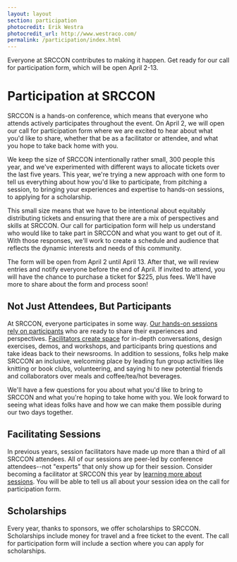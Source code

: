 ```yaml
---
layout: layout
section: participation
photocredit: Erik Westra
photocredit_url: http://www.westraco.com/
permalink: /participation/index.html
---
```


<p class="big-lead">Everyone at SRCCON contributes to making it happen. Get ready for our call for participation form, which will be open April 2-13.</p>

# Participation at SRCCON

SRCCON is a hands-on conference, which means that everyone who attends actively participates throughout the event. On April 2, we will open our call for participation form where we are excited to hear about what you'd like to share, whether that be as a facilitator or attendee, and what you hope to take back home with you. 

We keep the size of SRCCON intentionally rather small, 300 people this year, and we've experimented with different ways to allocate tickets over the last five years. This year, we're trying a new approach with one form to tell us everything about how you'd like to participate, from pitching a session, to bringing your experiences and expertise to hands-on sessions, to applying for a scholarship.

This small size means that we have to be intentional about equitably distributing tickets and ensuring that there are a mix of perspectives and skills at SRCCON. Our call for participation form will help us understand who would like to take part in SRCCON and what you want to get out of it. With those responses, we'll work to create a schedule and audience that reflects the dynamic interests and needs of this community.

The form will be open from April 2 until April 13. After that, we will review entries and notify everyone before the end of April. If invited to attend, you will have the chance to purchase a ticket for $225, plus fees. We'll have more to share about the form and process soon!

## Not Just Attendees, But Participants

At SRCCON, everyone participates in some way. [Our hands-on sessions rely on participants](/sessions/about) who are ready to share their experiences and perspectives. [Facilitators create space](/sessions/about#facilitators) for in-depth conversations, design exercises, demos, and workshops, and participants bring questions and take ideas back to their newsrooms. In addition to sessions, folks help make SRCCON an inclusive, welcoming place by leading fun group activities like knitting or book clubs, volunteering, and saying hi to new potential friends and collaborators over meals and coffee/tea/hot beverages.

We'll have a few questions for you about what you'd like to bring to SRCCON and what you're hoping to take home with you. We look forward to seeing what ideas folks have and how we can make them possible during our two days together.

## Facilitating Sessions

In previous years, session facilitators have made up more than a third of all SRCCON attendees. All of our sessions are peer-led by conference attendees--not "experts" that only show up for their session. Consider becoming a facilitator at SRCCON this year by [learning more about sessions](/sessions/about). You will be able to tell us all about your session idea on the call for participation form.

## Scholarships

Every year, thanks to sponsors, we offer scholarships to SRCCON. Scholarships include money for travel and a free ticket to the event. The call for participation form will include a section where you can apply for scholarships.
